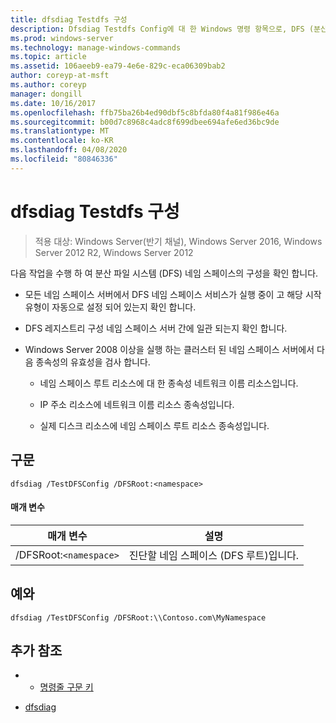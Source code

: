 ```yaml
---
title: dfsdiag Testdfs 구성
description: Dfsdiag Testdfs Config에 대 한 Windows 명령 항목으로, DFS (분산 파일 시스템) 네임 스페이스의 구성을 확인 합니다.
ms.prod: windows-server
ms.technology: manage-windows-commands
ms.topic: article
ms.assetid: 106aeeb9-ea79-4e6e-829c-eca06309bab2
author: coreyp-at-msft
ms.author: coreyp
manager: dongill
ms.date: 10/16/2017
ms.openlocfilehash: ffb75ba26b4ed90dbf5c8bfda80f4a81f986e46a
ms.sourcegitcommit: b00d7c8968c4adc8f699dbee694afe6ed36bc9de
ms.translationtype: MT
ms.contentlocale: ko-KR
ms.lasthandoff: 04/08/2020
ms.locfileid: "80846336"
---
```

# <a name="dfsdiag-testdfsconfig"></a>dfsdiag Testdfs 구성

>적용 대상: Windows Server(반기 채널), Windows Server 2016, Windows Server 2012 R2, Windows Server 2012

다음 작업을 수행 하 여 분산 파일 시스템 (DFS) 네임 스페이스의 구성을 확인 합니다.  
  
-   모든 네임 스페이스 서버에서 DFS 네임 스페이스 서비스가 실행 중이 고 해당 시작 유형이 자동으로 설정 되어 있는지 확인 합니다.  
  
-   DFS 레지스트리 구성 네임 스페이스 서버 간에 일관 되는지 확인 합니다.  
  
-   Windows Server 2008 이상을 실행 하는 클러스터 된 네임 스페이스 서버에서 다음 종속성의 유효성을 검사 합니다.  
  
    -   네임 스페이스 루트 리소스에 대 한 종속성 네트워크 이름 리소스입니다.  
  
    -   IP 주소 리소스에 네트워크 이름 리소스 종속성입니다.  
  
    -   실제 디스크 리소스에 네임 스페이스 루트 리소스 종속성입니다.

## <a name="syntax"></a>구문  
  
```  
dfsdiag /TestDFSConfig /DFSRoot:<namespace>  
```  
  
#### <a name="parameters"></a>매개 변수  
  
|       매개 변수       |               설명               |
|-----------------------|-----------------------------------------|
| /DFSRoot:`<namespace>` | 진단할 네임 스페이스 (DFS 루트)입니다. |
  
## <a name="examples"></a><a name=BKMK_Examples></a>예와  
  
```  
dfsdiag /TestDFSConfig /DFSRoot:\\Contoso.com\MyNamespace  
```  
  
## <a name="additional-references"></a>추가 참조  
  
-   - [명령줄 구문 키](command-line-syntax-key.md)  
  
-   [dfsdiag](dfsdiag.md)  
  

